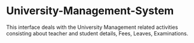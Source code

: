 # University-Management-System
This interface deals with the University Management related activities consisting about teacher and student details, Fees, Leaves, Examinations.
